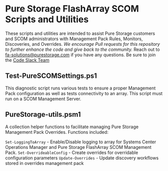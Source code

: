 # Pure Storage FlashArray SCOM Scripts and Utilities

These scripts and utilities are intended to assist Pure Storage customers and SCOM administrators with Management Pack Rules, Monitors, Discoveries, and Overrides.
*We encourage Pull requests for this repository to further enhance the code and give back to the community.*
Reach out to fa-solutions@purestorage.com if you have any questions.
Be sure to join the [Code Slack Team](https://codeinvite.purestorage.com)

## Test-PureSCOMSettings.ps1

This diagnostic script runs various tests to ensure a proper Management Pack configuration as well as tests connectivity to an array. This script must run on a SCOM Management Server.

## PureStorage-utils.psm1

A collection helper functions to facilitate managing Pure Storage Management Pack Overrides. Functions included:

`Set-LoggingToArray` - Enable/Disable logging to array for Systems Center Operations Manager and Pure Storage FlashArray SCOM Management Pack.
`Set-OverrideableConfig` - Create overrides for overridable configuration parameters
`Update-Overrides` -  Update discovery workflows stored in overrides management pack
